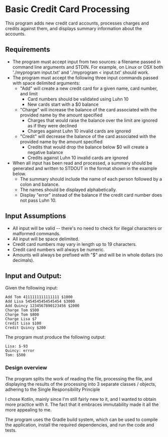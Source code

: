 # Basic Credit Card Processing


This program adds new credit card accounts, processes charges and credits
against them, and displays summary information about the accounts.

## Requirements

- The program must accept input from two sources: a filename passed in
command line arguments and STDIN. For example, on Linux or OSX both
'./myprogram input.txt' and './myprogram < input.txt' should work.
- The program must accept the following three input commands passed with space delimited
arguments:
  - "Add" will create a new credit card for a given name, card number, and limit
    - Card numbers should be validated using Luhn 10
    - New cards start with a $0 balance
  - "Charge" will increase the balance of the card associated with the provided
name by the amount specified
    - Charges that would raise the balance over the limit are ignored as if they
were declined
    - Charges against Luhn 10 invalid cards are ignored
  - "Credit" will decrease the balance of the card associated with the provided
name by the amount specified
    - Credits that would drop the balance below $0 will create a negative balance
    - Credits against Luhn 10 invalid cards are ignored
- When all input has been read and processed, a summary should be generated and
written to STDOUT in the format shown in the example below.
  - The summary should include the name of each person followed by a colon and
balance.
  - The names should be displayed alphabetically.
  - Display "error" instead of the balance if the credit card number does not pass
Luhn 10.

## Input Assumptions

- All input will be valid -- there's no need to check for illegal characters
or malformed commands.
- All input will be space delimited.
- Credit card numbers may vary in length up to 19 characters.
- Credit card numbers will always be numeric.
- Amounts will always be prefixed with "$" and will be in whole dollars (no
decimals).

## Input and Output:

Given the following input:

```
Add Tom 4111111111111111 $1000
Add Lisa 5454545454545454 $3000
Add Quincy 1234567890123456 $2000
Charge Tom $500
Charge Tom $800
Charge Lisa $7
Credit Lisa $100
Credit Quincy $200
```

The program must produce the following output:

```
Lisa: $-93
Quincy: error
Tom: $500
```

### Design overview

The program splits the work of reading the file, processing the file, and displaying the results of the processing into 3 separate classes / objects, adhering to the Single Responsibility Principle

I chose Kotlin, mainly since I'm still fairly new to it, and I wanted to obtain more practice with it. The fact that it embraces immutability made it all the more appealing to me.

The program uses the Gradle build system, which can be used to compile the application, install the required dependencies, and run the code and tests.

